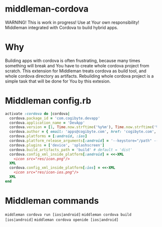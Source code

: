 # middleman-cordova
WARNING! This is work in progress! Use at Your own responsibility!
Middleman integrated with Cordova to build hybrid apps.

# Why
Building apps with cordova is often frustrating, because many times something will break and You have to create whole cordova project from scratch. This extension for Middleman treats cordova as build tool, and whole cordova directory as artifacts. Rebuilding whole cordova project is a simple task that will be done for You by this extesion.

# Middleman config.rb
```ruby
activate :cordova do |cordova|
  cordova.package_id = 'com.cogibyte.devapp'
  cordova.application_name = 'DevApp'
  cordova.version = [1, Time.now.strftime('%y%m'), Time.now.strftime('%d%H%M')].join('.')
  cordova.author = { email: 'apps@cogibyte.com', href: 'cogibyte.com', name: 'CogiByte' }
  cordova.platforms = [:android, :ios]
  cordova.platform_release_arguments[:android] = '--keystore="/path" --password=password --storePassword=password --alias=alias'
  cordova.plugins = ['device', 'splashscreen']
  cordova.build_artifacts_path = 'build' # default = 'dist'
  cordova.config_xml_inside_platform[:android] = <<-XML
    <icon src="res/icon.png"/>
  XML
  cordova.config_xml_inside_platform[:ios] = <<-XML
    <icon src="res/icon-ios.png"/>
  XML
end
```

# Middleman commands
`middleman cordova run [ios|android]`
`middleman cordova build [ios|android]`
`middleman cordova openide [ios|android]`